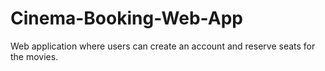 # Cinema-Booking-Web-App
Web application where users can create an account and reserve seats for the movies.

